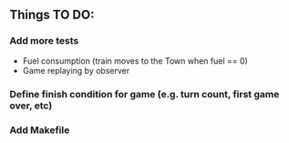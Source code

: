 ## Things TO DO:

### Add more tests

* Fuel consumption (train moves to the Town when fuel == 0)
* Game replaying by observer

### Define finish condition for game (e.g. turn count, first game over, etc)

### Add Makefile
